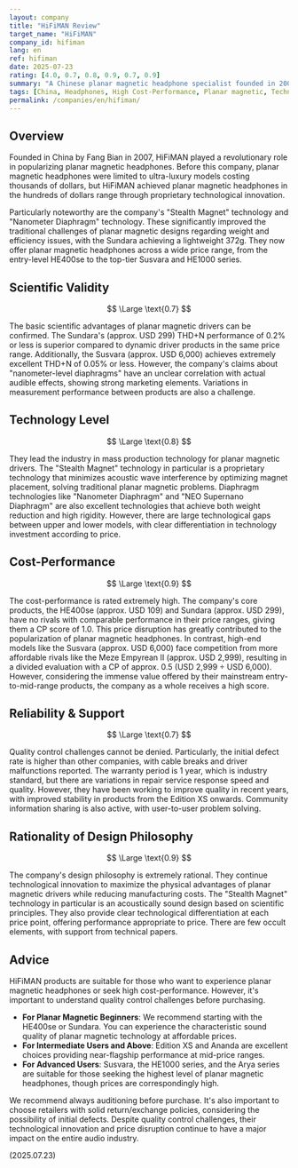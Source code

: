 ```yaml
---
layout: company
title: "HiFiMAN Review"
target_name: "HiFiMAN"
company_id: hifiman
lang: en
ref: hifiman
date: 2025-07-23
rating: [4.0, 0.7, 0.8, 0.9, 0.7, 0.9]
summary: "A Chinese planar magnetic headphone specialist founded in 2007. Through founder Fang Bian's technological innovation, they expanded planar magnetic headphones, previously limited to high-price ranges, across a wide price spectrum. Products like Sundara, Ananda, and the Arya series have succeeded in providing planar magnetic sound characteristics at accessible prices. While there are quality control challenges, they are an industry leader in technological innovation and price disruption."
tags: [China, Headphones, High Cost-Performance, Planar magnetic, Technological Innovation]
permalink: /companies/en/hifiman/
---
```

## Overview

Founded in China by Fang Bian in 2007, HiFiMAN played a revolutionary role in popularizing planar magnetic headphones. Before this company, planar magnetic headphones were limited to ultra-luxury models costing thousands of dollars, but HiFiMAN achieved planar magnetic headphones in the hundreds of dollars range through proprietary technological innovation.

Particularly noteworthy are the company's "Stealth Magnet" technology and "Nanometer Diaphragm" technology. These significantly improved the traditional challenges of planar magnetic designs regarding weight and efficiency issues, with the Sundara achieving a lightweight 372g. They now offer planar magnetic headphones across a wide price range, from the entry-level HE400se to the top-tier Susvara and HE1000 series.

## Scientific Validity

$$ \Large \text{0.7} $$

The basic scientific advantages of planar magnetic drivers can be confirmed. The Sundara's (approx. USD 299) THD+N performance of 0.2% or less is superior compared to dynamic driver products in the same price range. Additionally, the Susvara (approx. USD 6,000) achieves extremely excellent THD+N of 0.05% or less. However, the company's claims about "nanometer-level diaphragms" have an unclear correlation with actual audible effects, showing strong marketing elements. Variations in measurement performance between products are also a challenge.

## Technology Level

$$ \Large \text{0.8} $$

They lead the industry in mass production technology for planar magnetic drivers. The "Stealth Magnet" technology in particular is a proprietary technology that minimizes acoustic wave interference by optimizing magnet placement, solving traditional planar magnetic problems. Diaphragm technologies like "Nanometer Diaphragm" and "NEO Supernano Diaphragm" are also excellent technologies that achieve both weight reduction and high rigidity. However, there are large technological gaps between upper and lower models, with clear differentiation in technology investment according to price.

## Cost-Performance

$$ \Large \text{0.9} $$

The cost-performance is rated extremely high. The company's core products, the HE400se (approx. USD 109) and Sundara (approx. USD 299), have no rivals with comparable performance in their price ranges, giving them a CP score of 1.0. This price disruption has greatly contributed to the popularization of planar magnetic headphones. In contrast, high-end models like the Susvara (approx. USD 6,000) face competition from more affordable rivals like the Meze Empyrean II (approx. USD 2,999), resulting in a divided evaluation with a CP of approx. 0.5 (USD 2,999 ÷ USD 6,000). However, considering the immense value offered by their mainstream entry-to-mid-range products, the company as a whole receives a high score.

## Reliability & Support

$$ \Large \text{0.7} $$

Quality control challenges cannot be denied. Particularly, the initial defect rate is higher than other companies, with cable breaks and driver malfunctions reported. The warranty period is 1 year, which is industry standard, but there are variations in repair service response speed and quality. However, they have been working to improve quality in recent years, with improved stability in products from the Edition XS onwards. Community information sharing is also active, with user-to-user problem solving.

## Rationality of Design Philosophy

$$ \Large \text{0.9} $$

The company's design philosophy is extremely rational. They continue technological innovation to maximize the physical advantages of planar magnetic drivers while reducing manufacturing costs. The "Stealth Magnet" technology in particular is an acoustically sound design based on scientific principles. They also provide clear technological differentiation at each price point, offering performance appropriate to price. There are few occult elements, with support from technical papers.

## Advice

HiFiMAN products are suitable for those who want to experience planar magnetic headphones or seek high cost-performance. However, it's important to understand quality control challenges before purchasing.

- **For Planar Magnetic Beginners**: We recommend starting with the HE400se or Sundara. You can experience the characteristic sound quality of planar magnetic technology at affordable prices.
- **For Intermediate Users and Above**: Edition XS and Ananda are excellent choices providing near-flagship performance at mid-price ranges.
- **For Advanced Users**: Susvara, the HE1000 series, and the Arya series are suitable for those seeking the highest level of planar magnetic headphones, though prices are correspondingly high.

We recommend always auditioning before purchase. It's also important to choose retailers with solid return/exchange policies, considering the possibility of initial defects. Despite quality control challenges, their technological innovation and price disruption continue to have a major impact on the entire audio industry.

(2025.07.23)